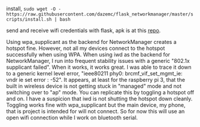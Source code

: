 install, ```sudo wget -O - https://raw.githubusercontent.com/dazemc/flask_networkmanager/master/scripts/install.sh | bash```


send and receive wifi credentials with flask,
apk is at this <a href="https://www.github.com/dazemc/wipi">repo</a>.

Using wpa_supplicant as the backend for NetworkManager creates a hotspot fine. 
However, not all my devices connect to the hotspot successfully when using WPA. 
When using iwd as the backend for NetworkManager, I run into frequent stability 
issues with a generic "802.1x supplicant failed". When it works, it works great.
I was able to trace it down to a generic kernel level error, "ieee80211 phy0: brcmf_vif_set_mgmt_ie: vndr ie set error : -52".
It appears, at least for the raspberry pi 3, that the built in wireless device is not getting stuck in "managed" mode and not switching over to "ap" mode. You can replicate this by toggling a hotspot off and on. I have a suspicion that iwd is not shutting the hotspot down cleanly. Toggling works fine with wpa_supplicant but the main device, my phone, that is project is intended for will not connect. So for now this will use an open wifi connection while I work on bluetooth serial. 
